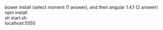 bower install (select moment (1 answer), and then angular 1.4.1 (2 answer) <br /> 
npm install <br />
sh start.sh <br />
localhost:5555
